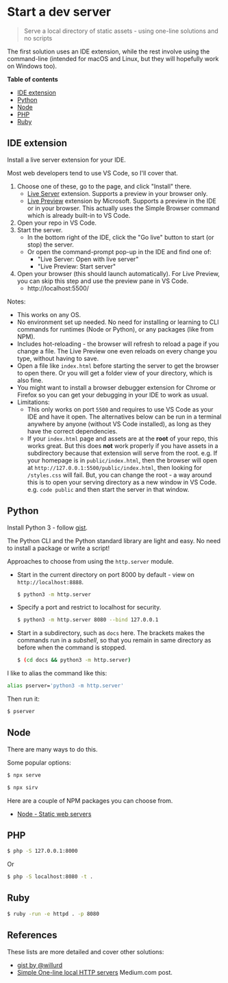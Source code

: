 # Start a dev server
> Serve a local directory of static assets - using one-line solutions and no scripts

<!-- This file exists as gist rather than in a repo or on a site, so it makes it more predictable to link to from multiple repos without worrying about the link breaking. -->

The first solution uses an IDE extension, while the rest involve using the command-line (intended for macOS and Linux, but they will hopefully work on Windows too).

**Table of contents**

- [IDE extension](#ide-extension)
- [Python](#python)
- [Node](#node)
- [PHP](#php)
- [Ruby](#ruby)


## IDE extension

Install a live server extension for your IDE.

Most web developers tend to use VS Code, so I'll cover that.

1. Choose one of these, go to the page, and click "Install" there.
    - [Live Server](https://marketplace.visualstudio.com/items?itemName=ritwickdey.LiveServer) extension. Supports a preview in your browser only.
    - [Live Preview](https://marketplace.visualstudio.com/items?itemName=ms-vscode.live-server) extension by Microsoft. Supports a preview in the IDE or in your browser. This actually uses the Simple Browser command which is already built-in to VS Code.
1. Open your repo in VS Code.
1. Start the server.
    - In the bottom right of the IDE, click the "Go live" button to start (or stop) the server.
    - Or open the command-prompt pop-up in the IDE and find one of:
       - "Live Server: Open with live server"
       - "Live Preview: Start server"
1. Open your browser (this should launch automatically). For Live Preview, you can skip this step and use the preview pane in VS Code.
    - http://localhost:5500/

Notes:

- This works on any OS.
- No environment set up needed. No need for installing or learning to CLI commands for runtimes (Node or Python), or any packages (like from NPM).
- Includes hot-reloading - the browser will refresh to reload a page if you change a file. The Live Preview one even reloads on every change you type, without having to save.
- Open a file like `index.html` before starting the server to get the browser to open there. Or you will get a folder view of your directory, which is also fine.
- You might want to install a browser debugger extension for Chrome or Firefox so you can get your debugging in your IDE to work as usual.
- Limitations:
    - This only works on port `5500` and requires to use VS Code as your IDE and have it open. The alternatives below can be run in a terminal anywhere by anyone (without VS Code installed), as long as they have the correct dependencies.
    - If your `index.html` page and assets are at the **root** of your repo, this works great. But this does **not** work properly if you have assets in a subdirectory because that extension will serve from the root. e.g. If your homepage is in `public/index.html`, then the browser will open at `http://127.0.0.1:5500/public/index.html`, then looking for `/styles.css` will fail. But, you can change the root - a way around this is to open your serving directory as a new window in VS Code. e.g. `code public` and then start the server in that window.


## Python

Install Python 3 - follow [gist](https://gist.github.com/MichaelCurrin/57caae30bd7b0991098e9804a9494c23).

The Python CLI and the Python standard library are light and easy. No need to install a package or write a script!

Approaches to choose from using the `http.server` module.

- Start in the current directory on port 8000 by default - view on `http://localhost:8888`.
    ```sh
    $ python3 -m http.server
    ```
- Specify a port and restrict to localhost for security.
    ```sh
    $ python3 -m http.server 8080 --bind 127.0.0.1
    ```
- Start in a subdirectory, such as `docs` here. The brackets makes the commands run in a _subshell_, so that you remain in same directory as before when the command is stopped.
    ```sh
    $ (cd docs && python3 -m http.server)
    ```

I like to alias the command like this:

```sh
alias pserver='python3 -m http.server'
```

Then run it:

```sh
$ pserver
```


## Node

There are many ways to do this.

Some popular options:

```sh
$ npx serve
```

```sh
$ npx sirv
```

Here are a couple of NPM packages you can choose from.

- [Node - Static web servers](https://michaelcurrin.github.io/dev-cheatsheets/cheatsheets/javascript/packages/static-web-servers.html)


## PHP

```sh
$ php -S 127.0.0.1:8000
```

Or

```sh
$ php -S localhost:8080 -t .
```


## Ruby

```sh
$ ruby -run -e httpd . -p 8080
```


## References

These lists are more detailed and cover other solutions:

- [gist by @willurd](https://gist.github.com/willurd/5720255)
- [Simple One-line local HTTP servers](https://medium.com/sweetmeat/simple-one-line-local-http-servers-8adb57d93ec3) Medium.com post.
